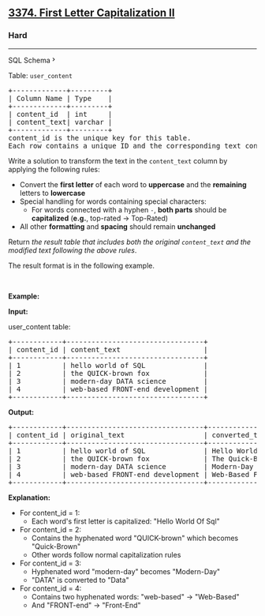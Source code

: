 <h2><a href="https://leetcode.com/problems/first-letter-capitalization-ii/">3374. First Letter Capitalization II</a></h2><h3>Hard</h3><hr><div class="sql-schema-wrapper__3VBi"><a class="sql-schema-link__3cEg">SQL Schema<svg viewBox="0 0 24 24" width="1em" height="1em" class="icon__1Md2"><path fill-rule="evenodd" d="M10 6L8.59 7.41 13.17 12l-4.58 4.59L10 18l6-6z"></path></svg></a></div><div><p>Table: <code>user_content</code></p>

<pre>+-------------+---------+
| Column Name | Type    |
+-------------+---------+
| content_id  | int     |
| content_text| varchar |
+-------------+---------+
content_id is the unique key for this table.
Each row contains a unique ID and the corresponding text content.
</pre>

<p>Write a solution to transform the text in the <code>content_text</code> column by applying the following rules:</p>

<ul>
	<li>Convert the <strong>first letter</strong> of each word to <strong>uppercase</strong> and the <strong>remaining</strong> letters to <strong>lowercase</strong></li>
	<li>Special handling for words containing special characters:
	<ul>
		<li>For words connected with a hyphen <code>-</code>, <strong>both parts</strong> should be <strong>capitalized</strong> (<strong>e.g.</strong>, top-rated&nbsp;→ Top-Rated)</li>
	</ul>
	</li>
	<li>All other <strong>formatting</strong> and <strong>spacing</strong> should remain <strong>unchanged</strong></li>
</ul>

<p>Return <em>the result table that includes both the original <code>content_text</code> and the modified text following the above rules</em>.</p>

<p>The result format is in the following example.</p>

<p>&nbsp;</p>
<p><strong class="example">Example:</strong></p>

<div class="example-block">
<p><strong>Input:</strong></p>

<p>user_content table:</p>

<pre class="example-io">+------------+---------------------------------+
| content_id | content_text                    |
+------------+---------------------------------+
| 1          | hello world of SQL              |
| 2          | the QUICK-brown fox             |
| 3          | modern-day DATA science         |
| 4          | web-based FRONT-end development |
+------------+---------------------------------+
</pre>

<p><strong>Output:</strong></p>

<pre class="example-io">+------------+---------------------------------+---------------------------------+
| content_id | original_text                   | converted_text                  |
+------------+---------------------------------+---------------------------------+
| 1          | hello world of SQL              | Hello World Of Sql              |
| 2          | the QUICK-brown fox             | The Quick-Brown Fox             |
| 3          | modern-day DATA science         | Modern-Day Data Science         |
| 4          | web-based FRONT-end development | Web-Based Front-End Development |
+------------+---------------------------------+---------------------------------+
</pre>

<p><strong>Explanation:</strong></p>

<ul>
	<li>For content_id = 1:
	<ul>
		<li>Each word's first letter is capitalized: "Hello World Of Sql"</li>
	</ul>
	</li>
	<li>For content_id = 2:
	<ul>
		<li>Contains the hyphenated word "QUICK-brown" which becomes "Quick-Brown"</li>
		<li>Other words follow normal capitalization rules</li>
	</ul>
	</li>
	<li>For content_id = 3:
	<ul>
		<li>Hyphenated word "modern-day" becomes "Modern-Day"</li>
		<li>"DATA" is converted to "Data"</li>
	</ul>
	</li>
	<li>For content_id = 4:
	<ul>
		<li>Contains two hyphenated words: "web-based" → "Web-Based"</li>
		<li>And "FRONT-end" → "Front-End"</li>
	</ul>
	</li>
</ul>
</div>
</div>